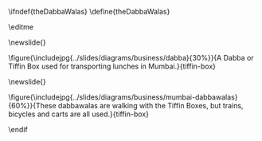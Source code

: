\ifndef{theDabbaWalas}
\define{theDabbaWalas}

\editme

\newslide{}

\figure{\includejpg{../slides/diagrams/business/dabba}{30%}}{A Dabba or Tiffin Box used for transporting lunches in Mumbai.}{tiffin-box}


\newslide{}

\figure{\includejpg{../slides/diagrams/business/mumbai-dabbawalas}{60%}}{These dabbawalas are walking with the Tiffin Boxes, but trains, bicycles and carts are all used.}{tiffin-box}

\endif
